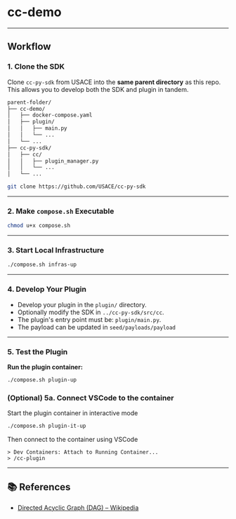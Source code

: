 # cc-demo

---

## Workflow

### 1. Clone the SDK

Clone `cc-py-sdk` from USACE into the **same parent directory** as this repo. This allows you to develop both the SDK and plugin in tandem.

```graphql
parent-folder/
├── cc-demo/
│   ├── docker-compose.yaml
│   ├── plugin/
│   │   ├── main.py
│   │   └── ...
│   └── ...
├── cc-py-sdk/
│   ├── cc/
│   │   ├── plugin_manager.py
│   │   └── ...
│   └── ...
```

```bash
git clone https://github.com/USACE/cc-py-sdk
````

---

### 2. Make `compose.sh` Executable
```bash
chmod u+x compose.sh
```

---

### 3. Start Local Infrastructure
```bash
./compose.sh infras-up
```

---

### 4. Develop Your Plugin

- Develop your plugin in the `plugin/` directory.
- Optionally modify the SDK in `../cc-py-sdk/src/cc`.
- The plugin's entry point must be: `plugin/main.py`.
- The payload can be updated in `seed/payloads/payload`

---

### 5. Test the Plugin

**Run the plugin container:**

```bash
./compose.sh plugin-up
```

### (Optional) 5a. Connect VSCode to the container

Start the plugin container in interactive mode

```bash
./compose.sh plugin-it-up
```

Then connect to the container using VSCode

```plaintext
> Dev Containers: Attach to Running Container...
> /cc-plugin
```

---

## 📚 References

- [Directed Acyclic Graph (DAG) – Wikipedia](https://en.wikipedia.org/wiki/Directed_acyclic_graph)
